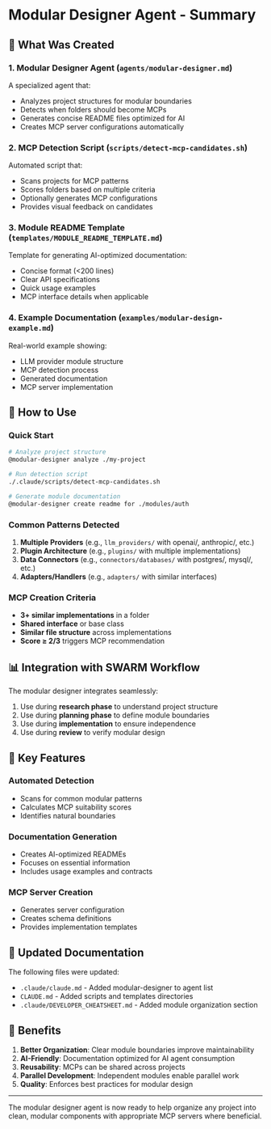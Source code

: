 # Modular Designer Agent - Summary

## 🎯 What Was Created

### 1. **Modular Designer Agent** (`agents/modular-designer.md`)
A specialized agent that:
- Analyzes project structures for modular boundaries
- Detects when folders should become MCPs
- Generates concise README files optimized for AI
- Creates MCP server configurations automatically

### 2. **MCP Detection Script** (`scripts/detect-mcp-candidates.sh`)
Automated script that:
- Scans projects for MCP patterns
- Scores folders based on multiple criteria
- Optionally generates MCP configurations
- Provides visual feedback on candidates

### 3. **Module README Template** (`templates/MODULE_README_TEMPLATE.md`)
Template for generating AI-optimized documentation:
- Concise format (<200 lines)
- Clear API specifications
- Quick usage examples
- MCP interface details when applicable

### 4. **Example Documentation** (`examples/modular-design-example.md`)
Real-world example showing:
- LLM provider module structure
- MCP detection process
- Generated documentation
- MCP server implementation

## 🚀 How to Use

### Quick Start
```bash
# Analyze project structure
@modular-designer analyze ./my-project

# Run detection script
./.claude/scripts/detect-mcp-candidates.sh

# Generate module documentation
@modular-designer create readme for ./modules/auth
```

### Common Patterns Detected
1. **Multiple Providers** (e.g., `llm_providers/` with openai/, anthropic/, etc.)
2. **Plugin Architecture** (e.g., `plugins/` with multiple implementations)
3. **Data Connectors** (e.g., `connectors/databases/` with postgres/, mysql/, etc.)
4. **Adapters/Handlers** (e.g., `adapters/` with similar interfaces)

### MCP Creation Criteria
- **3+ similar implementations** in a folder
- **Shared interface** or base class
- **Similar file structure** across implementations
- **Score ≥ 2/3** triggers MCP recommendation

## 📊 Integration with SWARM Workflow

The modular designer integrates seamlessly:
1. Use during **research phase** to understand project structure
2. Use during **planning phase** to define module boundaries
3. Use during **implementation** to ensure independence
4. Use during **review** to verify modular design

## 🔧 Key Features

### Automated Detection
- Scans for common modular patterns
- Calculates MCP suitability scores
- Identifies natural boundaries

### Documentation Generation
- Creates AI-optimized READMEs
- Focuses on essential information
- Includes usage examples and contracts

### MCP Server Creation
- Generates server configuration
- Creates schema definitions
- Provides implementation templates

## 📝 Updated Documentation

The following files were updated:
- `.claude/claude.md` - Added modular-designer to agent list
- `CLAUDE.md` - Added scripts and templates directories
- `.claude/DEVELOPER_CHEATSHEET.md` - Added module organization section

## 🎯 Benefits

1. **Better Organization**: Clear module boundaries improve maintainability
2. **AI-Friendly**: Documentation optimized for AI agent consumption
3. **Reusability**: MCPs can be shared across projects
4. **Parallel Development**: Independent modules enable parallel work
5. **Quality**: Enforces best practices for modular design

---

The modular designer agent is now ready to help organize any project into clean, modular components with appropriate MCP servers where beneficial.